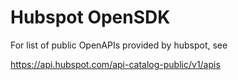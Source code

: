 # Hubspot OpenSDK

For list of public OpenAPIs provided by hubspot, see

https://api.hubspot.com/api-catalog-public/v1/apis